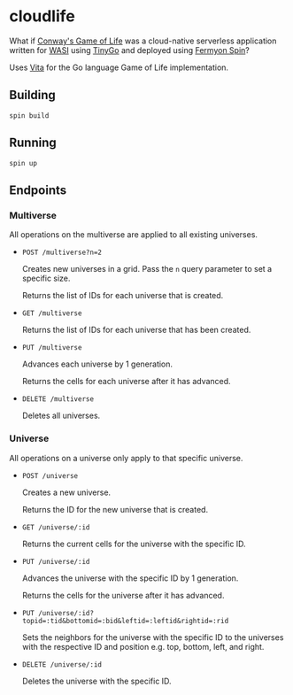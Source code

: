 # cloudlife

What if [Conway's Game of Life](https://en.wikipedia.org/wiki/Conway%27s_Game_of_Life) was a cloud-native serverless application written for [WASI](https://github.com/WebAssembly/WASI) using [TinyGo](https://tinygo.org/) and deployed using [Fermyon Spin](https://github.com/fermyon/spin)?

Uses [Vita](https://github.com/acifani/vita) for the Go language Game of Life implementation.

## Building

```
spin build
```

## Running

```
spin up
```

## Endpoints

### Multiverse

All operations on the multiverse are applied to all existing universes.

- `POST /multiverse?n=2`

    Creates new universes in a grid. Pass the `n` query parameter to set a specific size.

    Returns the list of IDs for each universe that is created.

- `GET /multiverse`

    Returns the list of IDs for each universe that has been created.

- `PUT /multiverse`

    Advances each universe by 1 generation.

    Returns the cells for each universe after it has advanced.

- `DELETE /multiverse`

    Deletes all universes.

### Universe

All operations on a universe only apply to that specific universe.

- `POST /universe`

    Creates a new universe.

    Returns the ID for the new universe that is created.

- `GET /universe/:id`

    Returns the current cells for the universe with the specific ID.

- `PUT /universe/:id`

    Advances the universe with the specific ID by 1 generation.

    Returns the cells for the universe after it has advanced.

- `PUT /universe/:id?topid=:tid&bottomid=:bid&leftid=:leftid&rightid=:rid`

    Sets the neighbors for the universe with the specific ID to the universes with the respective ID and position e.g. top, bottom, left, and right.

- `DELETE /universe/:id`

    Deletes the universe with the specific ID.
